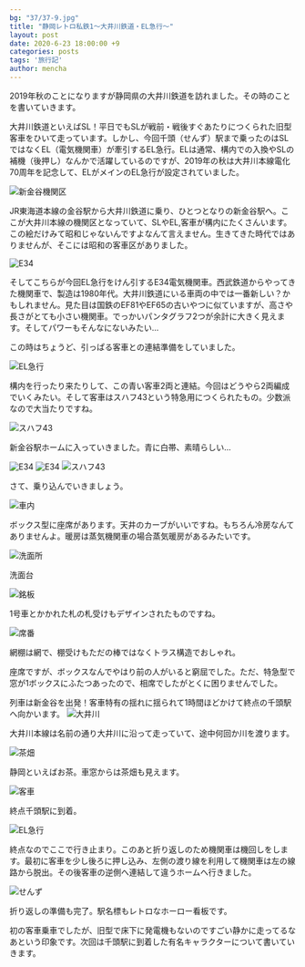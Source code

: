 ```yaml
---
bg: "37/37-9.jpg"
title: "静岡レトロ私鉄1～大井川鉄道・EL急行～"
layout: post
date: 2020-6-23 18:00:00 +9
categories: posts
tags: '旅行記'
author: mencha
---
```


2019年秋のことになりますが静岡県の大井川鉄道を訪れました。その時のことを書いていきます。

大井川鉄道といえばSL！平日でもSLが戦前・戦後すぐあたりにつくられた旧型客車をひいて走っています。しかし、今回千頭（せんず）駅まで乗ったのはSLではなくEL（電気機関車）が牽引するEL急行。ELは通常、構内での入換やSLの補機（後押し）なんかで活躍しているのですが、2019年の秋は大井川本線電化70周年を記念して、ELがメインのEL急行が設定されていました。
<!--more-->
![新金谷機関区](https://drive.google.com/uc?export=view&id=1QZlLH8NJEi-vxkoMNpqBqc-CzqcM7iMR)

JR東海道本線の金谷駅から大井川鉄道に乗り、ひとつとなりの新金谷駅へ。ここが大井川本線の機関区となっていて、SLやEL,客車が構内にたくさんいます。この絵だけみて昭和じゃないんですよなんて言えません。生きてきた時代ではありませんが、そこには昭和の客車区がありました。

![E34](https://drive.google.com/uc?export=view&id=1RsoQyfwJvDId5kB8bNpMRBy8KZlbUZUs)

そしてこちらが今回EL急行をけん引するE34電気機関車。西武鉄道からやってきた機関車で、製造は1980年代。大井川鉄道にいる車両の中では一番新しい？かもしれません。見た目は国鉄のEF81やEF65の古いやつに似ていますが、高さや長さがとても小さい機関車。でっかいパンタグラフ2つが余計に大きく見えます。そしてパワーもそんなにないみたい...

この時はちょうど、引っぱる客車との連結準備をしていました。

![EL急行](https://drive.google.com/uc?export=view&id=191qsNw6uDWTmH15H1kT3E8DNtgrK0sbQ)

構内を行ったり来たりして、この青い客車2両と連結。今回はどうやら2両編成でいくみたい。そして客車はスハフ43という特急用につくられたもの。少数派なので大当たりですね。

![スハフ43](https://drive.google.com/uc?export=view&id=1Z3ErmhoJH_wYZlYstNuarKoI_zJg4pKg)

新金谷駅ホームに入っていきました。青に白帯、素晴らしい...

![E34](https://drive.google.com/uc?export=view&id=191mKOr-XRL-rCp4hMshrx0lDHYMCyNOq)
![E34](https://drive.google.com/uc?export=view&id=1MnXHIe1Na0_rUbVOlwPbvgN6RfuCxaBB)
![スハフ43](https://drive.google.com/uc?export=view&id=1y_jzvJroxAyDY6Q_n71jid5R5dFEO0cO)

さて、乗り込んでいきましょう。

![車内](https://drive.google.com/uc?export=view&id=1OpojKZAWRrkOLFGrhjvj3jxTWW0VMGYF)

ボックス型に座席があります。天井のカーブがいいですね。もちろん冷房なんてありませんよ。暖房は蒸気機関車の場合蒸気暖房があるみたいです。

![洗面所](https://drive.google.com/uc?export=view&id=1sU9w-ODmT-Rot1zZllX1kbH-Cp9B_R0q)

洗面台

![銘板](https://drive.google.com/uc?export=view&id=1FON7IkLLKFzvmixvzSB9cXE2uyAOou8X)

1号車とかかれた札の札受けもデザインされたものですね。

![席番](https://drive.google.com/uc?export=view&id=1BJvdfnLQgWlwRRd8bvBb-JPij7yz0SLU)

網棚は網で、棚受けもただの棒ではなくトラス構造でおしゃれ。

座席ですが、ボックスなんでやはり前の人がいると窮屈でした。ただ、特急型で窓が1ボックスにふたつあったので、相席でしたがとくに困りませんでした。

列車は新金谷を出発！客車特有の揺れに揺られて1時間ほどかけて終点の千頭駅へ向かいます。
![大井川](https://drive.google.com/uc?export=view&id=1JWIg913xL_QoltlAdNU1ZiSeg0RV1Qff)

大井川本線は名前の通り大井川に沿って走っていて、途中何回か川を渡ります。

![茶畑](https://drive.google.com/uc?export=view&id=1IC0noSJIfWlv-EVEKnv5f8ymxVFBETyH)

静岡といえばお茶。車窓からは茶畑も見えます。

![客車](https://drive.google.com/uc?export=view&id=1Owrwr8xeGfAawMLrkTOk-lzN176tAPKd)

終点千頭駅に到着。

![EL急行](https://drive.google.com/uc?export=view&id=1lKoAswM9iDBOGqYgSSitsNwvpooq7yqA)

終点なのでここで行き止まり。このあと折り返しのため機関車は機回しをします。最初に客車を少し後ろに押し込み、左側の渡り線を利用して機関車は左の線路から脱出。その後客車の逆側へ連結して違うホームへ行きました。

![せんず](https://drive.google.com/uc?export=view&id=1UzFTZzttwHrPA3nFA5iq-UpPNZD85o85)

折り返しの準備も完了。駅名標もレトロなホーロー看板です。

初の客車乗車でしたが、旧型で床下に発電機もないのですごい静かに走ってるなあという印象です。次回は千頭駅に到着した有名キャラクターについて書いていきます。